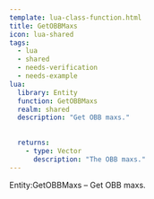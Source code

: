 ```yaml
---
template: lua-class-function.html
title: GetOBBMaxs
icon: lua-shared
tags:
  - lua
  - shared
  - needs-verification
  - needs-example
lua:
  library: Entity
  function: GetOBBMaxs
  realm: shared
  description: "Get OBB maxs."
  
  
  returns:
    - type: Vector
      description: "The OBB maxs."
---
```


<div class="lua__search__keywords">
Entity:GetOBBMaxs &#x2013; Get OBB maxs.
</div>

